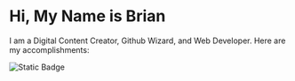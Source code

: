 # Hi, My Name is Brian

<!--
**bressler95tops/bressler95tops** is a ✨ _special_ ✨ repository because its `README.md` (this file) appears on your GitHub profile.

Here are some ideas to get you started:

- 🔭 I’m currently working on ...
- 🌱 I’m currently learning ...
- 👯 I’m looking to collaborate on ...
- 🤔 I’m looking for help with ...
- 💬 Ask me about ...
- 📫 How to reach me: ...
- 😄 Pronouns: ...
- ⚡ Fun fact: ...
-->

I am a Digital Content Creator, Github Wizard, and Web Developer.  Here are my accomplishments:

![Static Badge](https://img.shields.io/badge/gadget-Raspberry%20Pi-pink.svg?logo=data%3Aimage%2Fpng%3Bbase64%2CiVBORw0KGgoAAAANSUhEUgAAADcAAAA3CAYAAACo29JGAAAT1ElEQVRo3t2a919T2bbA758w%2F8B77869o6MzjqNOs4zKKAi2wQKKgNIEpEpHisAgSLOAgoiCqIiNKggCIiSEBEJJIBCqJcYAB9JOAinozGe%2FvQ6c3FAF773vzuf9sDiHnLa%2Ba6291j5rn78ghP7y%2F1X%2B5Tese3zM5H7a%2FtSb8eaNZ5x%2FbI7x2CzyOLRW7Lj7KxFImMuPkrPuG%2Ftivbe0wDn4fD8s6%2F60cFg5x6tnd3L9bTeIj5qsUBzc9DdEi43JCmpru%2BNLlfXWL%2FTGx2ixN1tFAPSdlD1lYJz%2FOBxW4jPG9QOpOZ6b5P6mK%2FWOW7%2BgFPXZs0Ya52smeZRhp6%2B574KaKrwQv9YfdTFCUB8nCg00x1DSVBGoe5RhP5YctEvivGeNymCMX1aS5%2F22vgSD%2FUfg6nMPhzWEbpOwj32LQDiO35PMZCtlc7GPAULYEEbtg7RU%2B5HcuEMkL86WpOFmC8BmRu6Rvzi%2BYRzu2Xhig4qZaC7GkAf%2BT%2BBgbNTfOtzDtl%2F%2FHhRoctsoFWQ7agGGhuppjDB4CPZZpU5KIfeGWizumnz3buC9pL9UYQwF5%2FKen0Zt1d7UPcAo%2FOv2Co7npjEK0vUHLX5uKUTKvw0OwgQLiQW1PPNE%2FU3RehpAUB9EKQhb%2Fgt%2F6jiz%2BARqKHGQsJ84f%2BgXMpB1QJQiOTtnSE0OK%2FC1WmM4Gmq2N%2FHvUkahHYJnTj%2Fb5F8Oh296Gx7QgBXurA8iAKynMVzEr%2FVTgsUBCO%2Bj5gp3xH7iom155qHvBOAaDMwIRYN9TWiHcyARfjldotWQRBczxADQy47U0VuA7HgRQBmnsdRpHO6Ln6VreuqmmQZEyxmLHz2BVepYyC7DiaHcFfWwwnV0CMGD25%2F7opZKD9T81A1xyk5SgAJGuK6bc4F82ZmvE%2FeVKxSjPcphSR8FF331GjExrhgbEXFGhl5Wj4l7C0b6uJfkLVU%2BGrgee1rNKXfVwDMgIoy92Fbjo%2BdWeshAl6UCLnoQP7AMQghCpvGJs7ih2EGERYZFyypx%2FJ33PEgvbLo0%2Bm6gclStfKvQahTKcdXIkEI%2BLGrht%2BoZHCa6dOueLD3vLrHNwV%2FsEB43diYlTRx6IV1WVvMMNTRzVHAu9uaYTksqSdmrkTddecoe9jkkZIVPChjBiFt5CrVUeWKP%2BoNXxykvN0bIsQ6enwzHLHFL7G9NnehixVBJAXsQgTSUuCDJqxdK7YRUqRmXjY0QYjG7hYMiL2WMmrsGi1ftP6lYfcwffeMYikxiM4gd8ZmiC08rlP9legL9zcJJ659XIIPf4Bics%2BKQF1p32IOAa0OS06RPa6sRqSSG9Lpx5YRqZKy%2FNUMFnuxihv7e3XBmFEfMJABig0s%2Flknn%2FbEkx%2FloRUG6qpdXiHCY6CEU6IE9NtRB9vR3610i4iWgFID86Bev3ZOeLz7yqIo4XtGAjMWzok6x0daXggOxj0xQOT1jaWefZ5X%2FVGSWkiP5yT9eC8Bb7HwlQYmXR98NidRd7Esa0KH9%2BWkCxmNbbZgexnFXS%2F7oYrObOT8kBW77n9K82DHIcIwiRyo7wo1p6Wp9oIYH776SR9iVMeYoaSy256%2BQ4C0ajJbVlm4kHFvs2mPFtYotYRcV%2BzzCCJVSIqOgqn0Qt%2BIUZWQBN08OgNznsd1Lhiu5HcBTKXuGmyr9pEYZyiDdbQVUGC2mmEHB5GuEa3QC4Xsuadgp8jwBEnguYdg2OnnY%2FW6h%2FGPXgzc3HvOBMUnM1gMbHr17zSKkIzwlu9wj8aNwKcHbfx6VNJNSyYupG%2BBQBG9BCTCGA%2BsvBQ4kK8ZXdNffnpwac47aOuetqtBbOUu61r6coZkNB1kbPAhb4ZPwiff612j07TPxfEV%2B5rSqLKEPTmaXuamFrDDUVuWNjIooJT38smXDwUzD2f%2BMOjXCXwX7y4CboOEgHAHKWOryjyDl4AsSdOZWBRQuCHftNzMbPrdCKWjOHpkvHGnpFVR%2FEhzjztHhhqQ9kuXA0WHJev5E8fiapUEH42jiXrZRy8e69C%2B7i0dne8%2Bwkx7n1AEDlJ1gKYeLIe0vNOaWA%2FcgyFYMQHiyLWImmFOgUdfTlwXX0vicyLu0d44uoCO72Al1V14fA92hfM2Bo15fnuXIhFV3EDN%2BF7mY52i4DR7RGqhXxmJ1v4I0T72jXXHYS7UpOGlspZW3KMxqzxy4X63sX8Gx9aeihtc4hIwcvF2qmH0vEKiDi8HRwr3iQgIcv%2FGqaA5cTuLe81AYuWFmI%2FW3rdBS4GYL1CZIAKuOniZgf3vMVSqJnDv4i3Y23I7dVmI4BspPXeupovfXu5%2BlhL7vUuBA5z5mhApPDyXGdY%2F6c%2BeCVTfAVVw%2BIFsMbDG4bVFpo9ib8tm%2F51tvpN756h7aaGm4EEszxezzfvI%2FT85334%2FBwdij6u8jDykw4LeRxBlw9YUeI3CgOv%2FonJCky8H0hHVBuPmU%2B9LMTkG%2F0FIWzjlEJRQAnn3uf%2B9y1H7vE6tbLhwtrZcPU3C4RHQY4GC81T0%2BgbITLJUf89pCcDAF%2B3zPSQPc1rOp1PbEvn1SCu7Ehik4HJo07CozuznGwDOSMeNwXQ4cM3m3timPKlukMZwJHEyL2El8KtxPAQnzhlTpkR8oEJbP5qnrcWjScDAWjY0D8q1LuJQev8uFg3HX8Jsp%2Ff9nNNwB%2BCE9ynTZcOAhUGRjYAIxG8xp3141DdIQvVNhqFHYi%2FTv681t5DQcZF%2BcQYlPDUtq%2FP0DzoSGi6m%2FeRDdS7KQLAfua0s3g4Vnw1ntxbVyGoAq4Ff2iw21CXuR%2Fr3GZsOM8FwITlBfLitI2%2F9R3Vh%2BWzTAYoBjpO67Dg8qPWcmWg7c0IhAt8nOl9rfFJwsg%2B3npse1Xr9akMZgVDLJP2rwHPP8LsL4GAAe3GtJQVnEZ%2BjoMmC%2B%2BxASCuonF5o4zyeNJ38Qse3W6QxwzGSL20uFqy%2Bw1fUKnuk%2BN3fUwnxOp%2BhCbPvv9HD9TastaDYU1b1y%2BX7mPe5YSec7b7Zw7L%2FT9vcwxQBHKsRDi%2BlFZ%2FRrLpuI6cy8dDhqmjP9wipsfzgMDwQ4EGGyK7GYksw4sznlBYA%2FBtcZaS0efNMmgjd0jVosM65r9LsdbOkSBRJhuUYyAw6aLY3uPxKF8bvENEjrMw%2BqbwHdLACi2gvTE1UabmJ8QAdw45Jm1J%2FuJ2l23kTVNMFvdlLwaKu3qXx2SBqMFbtLPR9Qq9dO6SjnAXpbdEEh45VOcDsaxL7nUkTjSsEcA9GvPtCUmmpa%2BaBI6w0yHJZaYziqFFyNMh1aSly3M5IIq9OR4t6XLRLae7TIO8oM%2BxRgtKWMU%2B4p5lR4ixrL3Klxoxxlz7gGYLgnt5Bc15%2FVcI3xsfisG4r8ksfodU%2Fp2OyOQHuND%2BqsC0DdDaHQKVPwawM1V0J2oBkJBeZicOGFkO1SumUHXuNWTnlvav%2FUPyap1aGy1Fu3tJkP8wljRRQyoUouFRJT0k1qJwbRiKRD%2BuZViwi28L90mI2I4U4RiJrso64jFb0a0atWCfw2oR6YAWfuFoIGBpoRt%2BYsBcTDXuqoC6S8xCk%2FiRpLHaBx%2B6GnMXy8LNdZdzVqp3ZGnYM%2FEHr5aYf1dI%2BiCV%2FYXuNLCexPjTd7Etp7rdV%2BUj6fgSBT0kqAolkvagw9kRsN9aqbjx%2FoPdJuELQ8qX2qamx6PrE78YbMPDGL2BOTRr4e5BL%2BlzIUtpn3RtxzH01I3vLE9D2lMiEJ4w1m%2B%2B3P%2FSigdiytVV46CEnQCRq%2FVCeMFfZ78Q17TcF1WwXWUzVjbonjtg9OKsux0UCXGDyFx5gCW2dsuleJ5YSKWXScYBYflwrbHsjgwd39zQSADYl5yo6epoldwfHynf6xynYBC9p4ul8cA9DrV6162H71qytZUF5Epfmm5toPPxz1Qs9qy6nz%2Fr7bSQ%2FHwMvEUIcavByUkqqFCBG05BPGbQ56vEHXGkMR3cxQHfQ0c5MPaag3m8pT3BlwGCIfDpTcsJnglLtosYf0WBQAgm9M4hLwB5WpShygtT3ZyYxBoIyVfxSCUAKFABK6yiaOAcTb121UK6%2By9qlCp3mpgy38T8MB2HfWnlIWp2YSAKDXSR0vK9KPjghIYlQwAcYYFNaghlJ3w9s3QNFpH6KK99xPg%2BHGehsjpSnBFkpgwPqGzX5ZPdDfclHPqQzD3nGkUiy9%2FARra9Da7mKGUh6FcQnSyy9S7Pc4I2W11knp0DR1CRoDuOF3%2FEnsLfnq%2Fa7INfI8gu1O50AlKA8QdkEx8revW6UAYhMQTZg4%2BFNzyrTcW%2BNwLzAaGKK3NUfTiccYHlN%2FTK8n%2FAEea6sOIBuKT8lh3QKkMvPY%2B0dZgbLe1ixxc0302jltBmH7vSFhRx2RnWg90fT0NIpw3U7AYmDJTZd519OEjTGorbVat%2B6whx7GB3gQZ7b3D8qLqGSCQ5XqK9KikAq1A%2F3NssCEi6Ps5lqlXvuKMsi5jExlwPmLw3Hpmeqx0S7l1Xt3SfezCdLejlI1eAYb8gNtUHqZK9hho%2BLOhcM6WOBkl3mjG15m4wLeC9Tf%2BeTdvD0UPjMmH6x2NdpSEX96G7XS6bx3LcqIOYhmr6cJ6oOnFir4t3VgYchqmolBLQAaZzyABADY0r%2BpFL2UzD5vnOxHEAXfH%2FGS83h1On5diA5HkAjGk%2FGKLKPIl1qBjXTbjgozD0yW3Dg8lhVnN06IG9Cr7qcZ88Lh0PzruJInrypK1%2BZesNOd998lpZdyy245IWPrgdCrMINdpXIYNwA4ONBMeetlf7MWksNsGZbwJaLXrYSxR18NNCtAWtvq1ZvtfPUsdg0aaM%2FULLQCC5HkfmA9te5%2Bcv%2FXqCjLWjMk4iDxmzbIrJ8t2LfsYidUgSXD3fcpLp7Zq%2FK32yjLu2xLhWjVvVNooQcO9tTJIZQgK%2FYK2Vpj5ZcijZwa%2BTcH3XWQPQc77y%2B4tMytDEL0ULkQuleVm2ytTz17lIToeP2yJXXRpix4TyXjSjqaS9CNkP3aI9tXvncwX41%2B89qMTtv8JF7ooQPcOAowPiNTtxCg%2BB1fgZPIHDAc1lIDGI6CBZ%2BBJcZzx7jtzlVk1Klf5G6W6yWhTttJpUyA3r5pezXba%2FOuFXSyzl0H7z3KilZ3lAQiO9PV6qnQdMWzmD0iiPkFAadDdJOtjxa8QQO8E7UjC%2FdQZW7hQxUOQQPY%2BWvXCRhjVCjysrWLgVlvXaHHEaTwPPyd1N509Xh69AF9YW6sHrz25mWL3ZKXsMR9D6m2%2BnBdNhnhsnU0KdBCHettOgmDONhx5%2BRA68WFQxSHFXgB6lTs1WtUPxE8FpySRhZVPVECXE93o84%2B%2BDctlAQer147wM%2FVDbRdQQZpSUKDHfco4bFuIvj0w2XftyQYGbxWfd8DRXsfkOOpngzr6bes9TkIT2hPD%2FZxdB2ZQariaw7o6PaVH%2BDmKWdsdLz6JDz1CZ8CAlBQyBgSJwQ%2Bv15Pj8OaugoCAAGMDkPw8GBPvXQxQ2UnWOvAsFY%2Ff6GdSiDfiiAX%2BNj8rIbUjycL5Z%2B0ssoq87brFUyFFj%2FNSx3vYyoLPL5Zej%2FDczLY2UJvu2MVYldEoxkWp0Gx5akw7a6Qghe3nfAjTkUnaHHRR1D4YW5qSBz0dcZg%2BPrk0MNKADqx62tdQaYjFZaQ1AqvO4x3crKUeAjc%2F6fWxNlPfQL7m%2BP0PeX%2BiHt6O9nPjKCyFYZEANfTmosGOh%2BggY67U2HU%2BRArmzYFB0rzsrHcRIO9DdS8kkoawhopdc6MMEzEhqj8MNjzXNPFzUPHzb%2FVZ513fA%2FPOrJtxeRxs680Nfc9ofyopg3QgeWzf%2FprBk7ZySBYYO%2BtwVOxVBcNj5k5mR7vRZ71tBwdFBShPv5jdNbL%2Br2v7U59VUGihh4rBsX5tw3jh4KmvdVZgAYFxVPHuitRW8MtFOl1hPKU0%2B5vpJAVIVIgJPGsaRJPkpcFtuTvUPDrRjie3w3jeaYU3s45T4PHGWVxlJcgVMCTnPKAcSgXHoc2ECmRbqrqgvhxZsVVdU%2FrHY2w5aasty0H5n6jnaw0RXfLXdVgR56yuSZpFIeb7nLEIanfsU3vLkfayWoLgtCtFMdJr6O%2FUPfG80lpU4Ub9f0L3r%2B1VLBlfUHU8SLAQsAIfkkvbfFqg1T9vNsjmQmnhrysvkcJ%2FuZaKBUQShkxuxHUIQeLNYTV1pXa5NBjo5X3Q8eqH0WpC2%2F6KBglEWNSSe1EYU4UAYZJCtqnu50eow9z3Y387U1QVWGyhs%2FKeI9n%2FqTR10OO%2F9Zvv8BqQlZ4IXiQmXkAsW4dR4LaC4q8NHdNU12euq2xgBqTDc%2BuqXv5pTjx7EPW277Uh7j8Sp603CTCNYrycmF2gGywl4WeFWdPeNvsUNqbrUW1xQlKRlmSvOJeCCko8ZWzE%2FZImHFm0H9hfOr3mJ%2F0NRyGNOnIsO2Er%2FWm1wKUgpJEbQfrrrK7vVwORbujpRx5W2%2BkYAEuIdRZWl8aowEv37gYpqAWC6vuoNSoE7JHWf7jb7ruaQYqYyeMGkYMLCb%2FsY9JAbI91ab5YaiFJsJyLQqwXIOSg82UVY9CpY01V4a62srGap5kjjTW3pW8HmzS9QkqUTPjLinkV0h6O0rkwtZcNbMsShXpulHrvfsrFHFwHcpw3vym5shazz%2FNl7IY8q%2F1hb4ppdku%2FPxUeyldKsBr3tbr5ojbr2sQ%2FUoFs57M2EMvcxKsS%2B%2Bn2Tv%2Bqb9xpj1ane%2BRXn3f8%2BG9VLuqwutODGO5ctbyYX2Bz%2B1H6SdOLif7%2FSng%2Fizyv8zpnrjAkxqoAAAAAElFTkSuQmCC)
